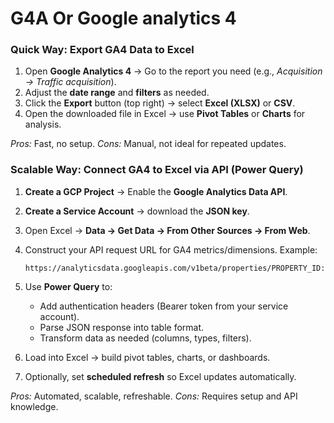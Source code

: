# G4A Or Google analytics 4

### **Quick Way: Export GA4 Data to Excel**

1. Open **Google Analytics 4** → Go to the report you need (e.g., *Acquisition → Traffic acquisition*).
2. Adjust the **date range** and **filters** as needed.
3. Click the **Export** button (top right) → select **Excel (XLSX)** or **CSV**.
4. Open the downloaded file in Excel → use **Pivot Tables** or **Charts** for analysis.

*Pros:* Fast, no setup.
*Cons:* Manual, not ideal for repeated updates.


### **Scalable Way: Connect GA4 to Excel via API (Power Query)**

1. **Create a GCP Project** → Enable the **Google Analytics Data API**.
2. **Create a Service Account** → download the **JSON key**.
3. Open Excel → **Data → Get Data → From Other Sources → From Web**.
4. Construct your API request URL for GA4 metrics/dimensions. Example:

   ```
   https://analyticsdata.googleapis.com/v1beta/properties/PROPERTY_ID:runReport
   ```
5. Use **Power Query** to:

   * Add authentication headers (Bearer token from your service account).
   * Parse JSON response into table format.
   * Transform data as needed (columns, types, filters).
6. Load into Excel → build pivot tables, charts, or dashboards.
7. Optionally, set **scheduled refresh** so Excel updates automatically.

*Pros:* Automated, scalable, refreshable.
*Cons:* Requires setup and API knowledge.
